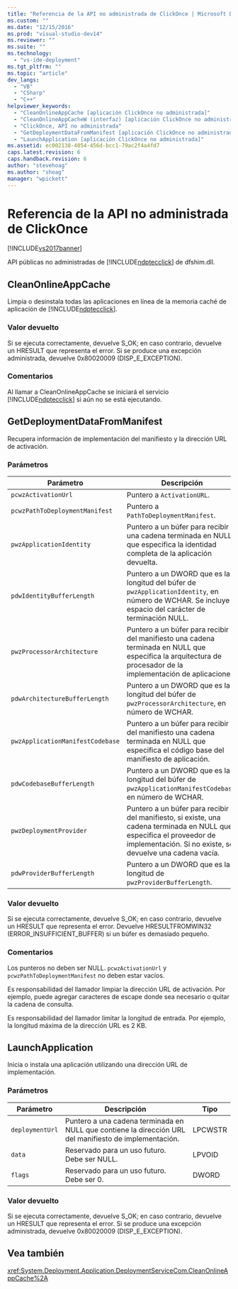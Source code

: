 ```yaml
---
title: "Referencia de la API no administrada de ClickOnce | Microsoft Docs"
ms.custom: ""
ms.date: "12/15/2016"
ms.prod: "visual-studio-dev14"
ms.reviewer: ""
ms.suite: ""
ms.technology: 
  - "vs-ide-deployment"
ms.tgt_pltfrm: ""
ms.topic: "article"
dev_langs: 
  - "VB"
  - "CSharp"
  - "C++"
helpviewer_keywords: 
  - "CleanOnlineAppCache [aplicación ClickOnce no administrada]"
  - "CleanOnlineAppCacheW (interfaz) [aplicación ClickOnce no administrada]"
  - "ClickOnce, API no administrada"
  - "GetDeploymentDataFromManifest [aplicación ClickOnce no administrada]"
  - "LaunchApplication [aplicación ClickOnce no administrada]"
ms.assetid: ec002138-4054-456d-bcc1-79ac2f4a4fd7
caps.latest.revision: 6
caps.handback.revision: 6
author: "stevehoag"
ms.author: "shoag"
manager: "wpickett"
---
```

# Referencia de la API no administrada de ClickOnce
[!INCLUDE[vs2017banner](../code-quality/includes/vs2017banner.md)]

API públicas no administradas de [!INCLUDE[ndptecclick](../deployment/includes/ndptecclick_md.md)] de dfshim.dll.  
  
## CleanOnlineAppCache  
 Limpia o desinstala todas las aplicaciones en línea de la memoria caché de aplicación de [!INCLUDE[ndptecclick](../deployment/includes/ndptecclick_md.md)].  
  
### Valor devuelto  
 Si se ejecuta correctamente, devuelve S\_OK; en caso contrario, devuelve un HRESULT que representa el error.  Si se produce una excepción administrada, devuelve 0x80020009 \(DISP\_E\_EXCEPTION\).  
  
### Comentarios  
 Al llamar a CleanOnlineAppCache se iniciará el servicio [!INCLUDE[ndptecclick](../deployment/includes/ndptecclick_md.md)] si aún no se está ejecutando.  
  
## GetDeploymentDataFromManifest  
 Recupera información de implementación del manifiesto y la dirección URL de activación.  
  
### Parámetros  
  
|Parámetro|Descripción|Tipo|  
|---------------|-----------------|----------|  
|`pcwzActivationUrl`|Puntero a `ActivationURL`.|LPCWSTR|  
|`pcwzPathToDeploymentManifest`|Puntero a `PathToDeploymentManifest`.|LPCWSTR|  
|`pwzApplicationIdentity`|Puntero a un búfer para recibir una cadena terminada en NULL que especifica la identidad completa de la aplicación devuelta.|LPWSTR|  
|`pdwIdentityBufferLength`|Puntero a un DWORD que es la longitud del búfer de `pwzApplicationIdentity`, en número de WCHAR.  Se incluye el espacio del carácter de terminación NULL.|LPDWORD|  
|`pwzProcessorArchitecture`|Puntero a un búfer para recibir del manifiesto una cadena terminada en NULL que especifica la arquitectura de procesador de la implementación de aplicaciones.|LPWSTR|  
|`pdwArchitectureBufferLength`|Puntero a un DWORD que es la longitud del búfer de `pwzProcessorArchitecture`, en número de WCHAR.|LPDWORD|  
|`pwzApplicationManifestCodebase`|Puntero a un búfer para recibir del manifiesto una cadena terminada en NULL que especifica el código base del manifiesto de aplicación.|LPWSTR|  
|`pdwCodebaseBufferLength`|Puntero a un DWORD que es la longitud del búfer de `pwzApplicationManifestCodebase`, en número de WCHAR.|LPDWORD|  
|`pwzDeploymentProvider`|Puntero a un búfer para recibir del manifiesto, si existe, una cadena terminada en NULL que especifica el proveedor de implementación.  Si no existe, se devuelve una cadena vacía.|LPWSTR|  
|`pdwProviderBufferLength`|Puntero a un DWORD que es la longitud de `pwzProviderBufferLength`.|LPDWORD|  
  
### Valor devuelto  
 Si se ejecuta correctamente, devuelve S\_OK; en caso contrario, devuelve un HRESULT que representa el error.  Devuelve HRESULTFROMWIN32 \(ERROR\_INSUFFICIENT\_BUFFER\) si un búfer es demasiado pequeño.  
  
### Comentarios  
 Los punteros no deben ser NULL.  `pcwzActivationUrl` y `pcwzPathToDeploymentManifest` no deben estar vacíos.  
  
 Es responsabilidad del llamador limpiar la dirección URL de activación.  Por ejemplo, puede agregar caracteres de escape donde sea necesario o quitar la cadena de consulta.  
  
 Es responsabilidad del llamador limitar la longitud de entrada.  Por ejemplo, la longitud máxima de la dirección URL es 2 KB.  
  
## LaunchApplication  
 Inicia o instala una aplicación utilizando una dirección URL de implementación.  
  
### Parámetros  
  
|Parámetro|Descripción|Tipo|  
|---------------|-----------------|----------|  
|`deploymentUrl`|Puntero a una cadena terminada en NULL que contiene la dirección URL del manifiesto de implementación.|LPCWSTR|  
|`data`|Reservado para un uso futuro.  Debe ser NULL.|LPVOID|  
|`flags`|Reservado para un uso futuro.  Debe ser 0.|DWORD|  
  
### Valor devuelto  
 Si se ejecuta correctamente, devuelve S\_OK; en caso contrario, devuelve un HRESULT que representa el error.  Si se produce una excepción administrada, devuelve 0x80020009 \(DISP\_E\_EXCEPTION\).  
  
## Vea también  
 <xref:System.Deployment.Application.DeploymentServiceCom.CleanOnlineAppCache%2A>